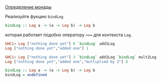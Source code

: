 [Определение монады](https://stepik.org/lesson/8437/step/7)

Реализуйте фукцию `bindLog`  
  
```haskell
bindLog :: Log a -> (a -> Log b) -> Log b
```  
  
которая работает подобно оператору `>>=` для контекста `Log`.  
  
```haskell
GHCi> Log ["nothing done yet"] 0 `bindLog` add1Log
Log ["nothing done yet","added one"] 1

GHCi> Log ["nothing done yet"] 3 `bindLog` add1Log `bindLog` mult2Log
Log ["nothing done yet","added one","multiplied by 2"] 8
```  
  
```haskell
bindLog :: Log a -> (a -> Log b) -> Log b
bindLog = undefined
```

